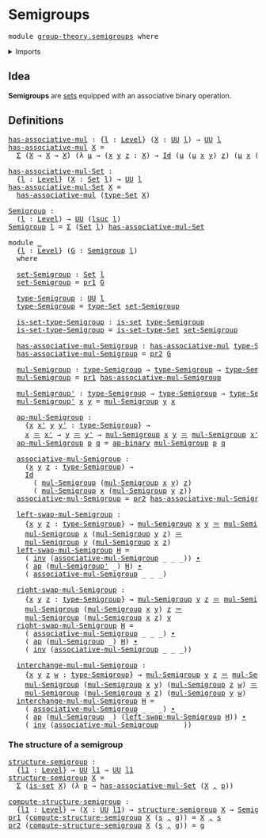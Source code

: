 # Semigroups

<pre class="Agda"><a id="23" class="Keyword">module</a> <a id="30" href="group-theory.semigroups.html" class="Module">group-theory.semigroups</a> <a id="54" class="Keyword">where</a>
</pre>
<details><summary>Imports</summary>

<pre class="Agda"><a id="110" class="Keyword">open</a> <a id="115" class="Keyword">import</a> <a id="122" href="foundation.action-on-identifications-binary-functions.html" class="Module">foundation.action-on-identifications-binary-functions</a>
<a id="176" class="Keyword">open</a> <a id="181" class="Keyword">import</a> <a id="188" href="foundation.action-on-identifications-functions.html" class="Module">foundation.action-on-identifications-functions</a>
<a id="235" class="Keyword">open</a> <a id="240" class="Keyword">import</a> <a id="247" href="foundation.dependent-pair-types.html" class="Module">foundation.dependent-pair-types</a>
<a id="279" class="Keyword">open</a> <a id="284" class="Keyword">import</a> <a id="291" href="foundation.identity-types.html" class="Module">foundation.identity-types</a>
<a id="317" class="Keyword">open</a> <a id="322" class="Keyword">import</a> <a id="329" href="foundation.sets.html" class="Module">foundation.sets</a>
<a id="345" class="Keyword">open</a> <a id="350" class="Keyword">import</a> <a id="357" href="foundation.universe-levels.html" class="Module">foundation.universe-levels</a>
</pre>
</details>

## Idea

**Semigroups** are [sets](foundation-core.sets.md) equipped with an associative
binary operation.

## Definitions

<pre class="Agda"><a id="has-associative-mul"></a><a id="533" href="group-theory.semigroups.html#533" class="Function">has-associative-mul</a> <a id="553" class="Symbol">:</a> <a id="555" class="Symbol">{</a><a id="556" href="group-theory.semigroups.html#556" class="Bound">l</a> <a id="558" class="Symbol">:</a> <a id="560" href="Agda.Primitive.html#742" class="Postulate">Level</a><a id="565" class="Symbol">}</a> <a id="567" class="Symbol">(</a><a id="568" href="group-theory.semigroups.html#568" class="Bound">X</a> <a id="570" class="Symbol">:</a> <a id="572" href="Agda.Primitive.html#388" class="Primitive">UU</a> <a id="575" href="group-theory.semigroups.html#556" class="Bound">l</a><a id="576" class="Symbol">)</a> <a id="578" class="Symbol">→</a> <a id="580" href="Agda.Primitive.html#388" class="Primitive">UU</a> <a id="583" href="group-theory.semigroups.html#556" class="Bound">l</a>
<a id="585" href="group-theory.semigroups.html#533" class="Function">has-associative-mul</a> <a id="605" href="group-theory.semigroups.html#605" class="Bound">X</a> <a id="607" class="Symbol">=</a>
  <a id="611" href="foundation.dependent-pair-types.html#505" class="Record">Σ</a> <a id="613" class="Symbol">(</a><a id="614" href="group-theory.semigroups.html#605" class="Bound">X</a> <a id="616" class="Symbol">→</a> <a id="618" href="group-theory.semigroups.html#605" class="Bound">X</a> <a id="620" class="Symbol">→</a> <a id="622" href="group-theory.semigroups.html#605" class="Bound">X</a><a id="623" class="Symbol">)</a> <a id="625" class="Symbol">(λ</a> <a id="628" href="group-theory.semigroups.html#628" class="Bound">μ</a> <a id="630" class="Symbol">→</a> <a id="632" class="Symbol">(</a><a id="633" href="group-theory.semigroups.html#633" class="Bound">x</a> <a id="635" href="group-theory.semigroups.html#635" class="Bound">y</a> <a id="637" href="group-theory.semigroups.html#637" class="Bound">z</a> <a id="639" class="Symbol">:</a> <a id="641" href="group-theory.semigroups.html#605" class="Bound">X</a><a id="642" class="Symbol">)</a> <a id="644" class="Symbol">→</a> <a id="646" href="foundation-core.identity-types.html#1881" class="Datatype">Id</a> <a id="649" class="Symbol">(</a><a id="650" href="group-theory.semigroups.html#628" class="Bound">μ</a> <a id="652" class="Symbol">(</a><a id="653" href="group-theory.semigroups.html#628" class="Bound">μ</a> <a id="655" href="group-theory.semigroups.html#633" class="Bound">x</a> <a id="657" href="group-theory.semigroups.html#635" class="Bound">y</a><a id="658" class="Symbol">)</a> <a id="660" href="group-theory.semigroups.html#637" class="Bound">z</a><a id="661" class="Symbol">)</a> <a id="663" class="Symbol">(</a><a id="664" href="group-theory.semigroups.html#628" class="Bound">μ</a> <a id="666" href="group-theory.semigroups.html#633" class="Bound">x</a> <a id="668" class="Symbol">(</a><a id="669" href="group-theory.semigroups.html#628" class="Bound">μ</a> <a id="671" href="group-theory.semigroups.html#635" class="Bound">y</a> <a id="673" href="group-theory.semigroups.html#637" class="Bound">z</a><a id="674" class="Symbol">)))</a>

<a id="has-associative-mul-Set"></a><a id="679" href="group-theory.semigroups.html#679" class="Function">has-associative-mul-Set</a> <a id="703" class="Symbol">:</a>
  <a id="707" class="Symbol">{</a><a id="708" href="group-theory.semigroups.html#708" class="Bound">l</a> <a id="710" class="Symbol">:</a> <a id="712" href="Agda.Primitive.html#742" class="Postulate">Level</a><a id="717" class="Symbol">}</a> <a id="719" class="Symbol">(</a><a id="720" href="group-theory.semigroups.html#720" class="Bound">X</a> <a id="722" class="Symbol">:</a> <a id="724" href="foundation-core.sets.html#689" class="Function">Set</a> <a id="728" href="group-theory.semigroups.html#708" class="Bound">l</a><a id="729" class="Symbol">)</a> <a id="731" class="Symbol">→</a> <a id="733" href="Agda.Primitive.html#388" class="Primitive">UU</a> <a id="736" href="group-theory.semigroups.html#708" class="Bound">l</a>
<a id="738" href="group-theory.semigroups.html#679" class="Function">has-associative-mul-Set</a> <a id="762" href="group-theory.semigroups.html#762" class="Bound">X</a> <a id="764" class="Symbol">=</a>
  <a id="768" href="group-theory.semigroups.html#533" class="Function">has-associative-mul</a> <a id="788" class="Symbol">(</a><a id="789" href="foundation-core.sets.html#792" class="Function">type-Set</a> <a id="798" href="group-theory.semigroups.html#762" class="Bound">X</a><a id="799" class="Symbol">)</a>

<a id="Semigroup"></a><a id="802" href="group-theory.semigroups.html#802" class="Function">Semigroup</a> <a id="812" class="Symbol">:</a>
  <a id="816" class="Symbol">(</a><a id="817" href="group-theory.semigroups.html#817" class="Bound">l</a> <a id="819" class="Symbol">:</a> <a id="821" href="Agda.Primitive.html#742" class="Postulate">Level</a><a id="826" class="Symbol">)</a> <a id="828" class="Symbol">→</a> <a id="830" href="Agda.Primitive.html#388" class="Primitive">UU</a> <a id="833" class="Symbol">(</a><a id="834" href="Agda.Primitive.html#931" class="Primitive">lsuc</a> <a id="839" href="group-theory.semigroups.html#817" class="Bound">l</a><a id="840" class="Symbol">)</a>
<a id="842" href="group-theory.semigroups.html#802" class="Function">Semigroup</a> <a id="852" href="group-theory.semigroups.html#852" class="Bound">l</a> <a id="854" class="Symbol">=</a> <a id="856" href="foundation.dependent-pair-types.html#505" class="Record">Σ</a> <a id="858" class="Symbol">(</a><a id="859" href="foundation-core.sets.html#689" class="Function">Set</a> <a id="863" href="group-theory.semigroups.html#852" class="Bound">l</a><a id="864" class="Symbol">)</a> <a id="866" href="group-theory.semigroups.html#679" class="Function">has-associative-mul-Set</a>

<a id="891" class="Keyword">module</a> <a id="898" href="group-theory.semigroups.html#898" class="Module">_</a>
  <a id="902" class="Symbol">{</a><a id="903" href="group-theory.semigroups.html#903" class="Bound">l</a> <a id="905" class="Symbol">:</a> <a id="907" href="Agda.Primitive.html#742" class="Postulate">Level</a><a id="912" class="Symbol">}</a> <a id="914" class="Symbol">(</a><a id="915" href="group-theory.semigroups.html#915" class="Bound">G</a> <a id="917" class="Symbol">:</a> <a id="919" href="group-theory.semigroups.html#802" class="Function">Semigroup</a> <a id="929" href="group-theory.semigroups.html#903" class="Bound">l</a><a id="930" class="Symbol">)</a>
  <a id="934" class="Keyword">where</a>

  <a id="943" href="group-theory.semigroups.html#943" class="Function">set-Semigroup</a> <a id="957" class="Symbol">:</a> <a id="959" href="foundation-core.sets.html#689" class="Function">Set</a> <a id="963" href="group-theory.semigroups.html#903" class="Bound">l</a>
  <a id="967" href="group-theory.semigroups.html#943" class="Function">set-Semigroup</a> <a id="981" class="Symbol">=</a> <a id="983" href="foundation.dependent-pair-types.html#603" class="Field">pr1</a> <a id="987" href="group-theory.semigroups.html#915" class="Bound">G</a>

  <a id="992" href="group-theory.semigroups.html#992" class="Function">type-Semigroup</a> <a id="1007" class="Symbol">:</a> <a id="1009" href="Agda.Primitive.html#388" class="Primitive">UU</a> <a id="1012" href="group-theory.semigroups.html#903" class="Bound">l</a>
  <a id="1016" href="group-theory.semigroups.html#992" class="Function">type-Semigroup</a> <a id="1031" class="Symbol">=</a> <a id="1033" href="foundation-core.sets.html#792" class="Function">type-Set</a> <a id="1042" href="group-theory.semigroups.html#943" class="Function">set-Semigroup</a>

  <a id="1059" href="group-theory.semigroups.html#1059" class="Function">is-set-type-Semigroup</a> <a id="1081" class="Symbol">:</a> <a id="1083" href="foundation-core.sets.html#614" class="Function">is-set</a> <a id="1090" href="group-theory.semigroups.html#992" class="Function">type-Semigroup</a>
  <a id="1107" href="group-theory.semigroups.html#1059" class="Function">is-set-type-Semigroup</a> <a id="1129" class="Symbol">=</a> <a id="1131" href="foundation-core.sets.html#843" class="Function">is-set-type-Set</a> <a id="1147" href="group-theory.semigroups.html#943" class="Function">set-Semigroup</a>

  <a id="1164" href="group-theory.semigroups.html#1164" class="Function">has-associative-mul-Semigroup</a> <a id="1194" class="Symbol">:</a> <a id="1196" href="group-theory.semigroups.html#533" class="Function">has-associative-mul</a> <a id="1216" href="group-theory.semigroups.html#992" class="Function">type-Semigroup</a>
  <a id="1233" href="group-theory.semigroups.html#1164" class="Function">has-associative-mul-Semigroup</a> <a id="1263" class="Symbol">=</a> <a id="1265" href="foundation.dependent-pair-types.html#615" class="Field">pr2</a> <a id="1269" href="group-theory.semigroups.html#915" class="Bound">G</a>

  <a id="1274" href="group-theory.semigroups.html#1274" class="Function">mul-Semigroup</a> <a id="1288" class="Symbol">:</a> <a id="1290" href="group-theory.semigroups.html#992" class="Function">type-Semigroup</a> <a id="1305" class="Symbol">→</a> <a id="1307" href="group-theory.semigroups.html#992" class="Function">type-Semigroup</a> <a id="1322" class="Symbol">→</a> <a id="1324" href="group-theory.semigroups.html#992" class="Function">type-Semigroup</a>
  <a id="1341" href="group-theory.semigroups.html#1274" class="Function">mul-Semigroup</a> <a id="1355" class="Symbol">=</a> <a id="1357" href="foundation.dependent-pair-types.html#603" class="Field">pr1</a> <a id="1361" href="group-theory.semigroups.html#1164" class="Function">has-associative-mul-Semigroup</a>

  <a id="1394" href="group-theory.semigroups.html#1394" class="Function">mul-Semigroup&#39;</a> <a id="1409" class="Symbol">:</a> <a id="1411" href="group-theory.semigroups.html#992" class="Function">type-Semigroup</a> <a id="1426" class="Symbol">→</a> <a id="1428" href="group-theory.semigroups.html#992" class="Function">type-Semigroup</a> <a id="1443" class="Symbol">→</a> <a id="1445" href="group-theory.semigroups.html#992" class="Function">type-Semigroup</a>
  <a id="1462" href="group-theory.semigroups.html#1394" class="Function">mul-Semigroup&#39;</a> <a id="1477" href="group-theory.semigroups.html#1477" class="Bound">x</a> <a id="1479" href="group-theory.semigroups.html#1479" class="Bound">y</a> <a id="1481" class="Symbol">=</a> <a id="1483" href="group-theory.semigroups.html#1274" class="Function">mul-Semigroup</a> <a id="1497" href="group-theory.semigroups.html#1479" class="Bound">y</a> <a id="1499" href="group-theory.semigroups.html#1477" class="Bound">x</a>

  <a id="1504" href="group-theory.semigroups.html#1504" class="Function">ap-mul-Semigroup</a> <a id="1521" class="Symbol">:</a>
    <a id="1527" class="Symbol">{</a><a id="1528" href="group-theory.semigroups.html#1528" class="Bound">x</a> <a id="1530" href="group-theory.semigroups.html#1530" class="Bound">x&#39;</a> <a id="1533" href="group-theory.semigroups.html#1533" class="Bound">y</a> <a id="1535" href="group-theory.semigroups.html#1535" class="Bound">y&#39;</a> <a id="1538" class="Symbol">:</a> <a id="1540" href="group-theory.semigroups.html#992" class="Function">type-Semigroup</a><a id="1554" class="Symbol">}</a> <a id="1556" class="Symbol">→</a>
    <a id="1562" href="group-theory.semigroups.html#1528" class="Bound">x</a> <a id="1564" href="foundation-core.identity-types.html#1953" class="Function Operator">＝</a> <a id="1566" href="group-theory.semigroups.html#1530" class="Bound">x&#39;</a> <a id="1569" class="Symbol">→</a> <a id="1571" href="group-theory.semigroups.html#1533" class="Bound">y</a> <a id="1573" href="foundation-core.identity-types.html#1953" class="Function Operator">＝</a> <a id="1575" href="group-theory.semigroups.html#1535" class="Bound">y&#39;</a> <a id="1578" class="Symbol">→</a> <a id="1580" href="group-theory.semigroups.html#1274" class="Function">mul-Semigroup</a> <a id="1594" href="group-theory.semigroups.html#1528" class="Bound">x</a> <a id="1596" href="group-theory.semigroups.html#1533" class="Bound">y</a> <a id="1598" href="foundation-core.identity-types.html#1953" class="Function Operator">＝</a> <a id="1600" href="group-theory.semigroups.html#1274" class="Function">mul-Semigroup</a> <a id="1614" href="group-theory.semigroups.html#1530" class="Bound">x&#39;</a> <a id="1617" href="group-theory.semigroups.html#1535" class="Bound">y&#39;</a>
  <a id="1622" href="group-theory.semigroups.html#1504" class="Function">ap-mul-Semigroup</a> <a id="1639" href="group-theory.semigroups.html#1639" class="Bound">p</a> <a id="1641" href="group-theory.semigroups.html#1641" class="Bound">q</a> <a id="1643" class="Symbol">=</a> <a id="1645" href="foundation.action-on-identifications-binary-functions.html#855" class="Function">ap-binary</a> <a id="1655" href="group-theory.semigroups.html#1274" class="Function">mul-Semigroup</a> <a id="1669" href="group-theory.semigroups.html#1639" class="Bound">p</a> <a id="1671" href="group-theory.semigroups.html#1641" class="Bound">q</a>

  <a id="1676" href="group-theory.semigroups.html#1676" class="Function">associative-mul-Semigroup</a> <a id="1702" class="Symbol">:</a>
    <a id="1708" class="Symbol">(</a><a id="1709" href="group-theory.semigroups.html#1709" class="Bound">x</a> <a id="1711" href="group-theory.semigroups.html#1711" class="Bound">y</a> <a id="1713" href="group-theory.semigroups.html#1713" class="Bound">z</a> <a id="1715" class="Symbol">:</a> <a id="1717" href="group-theory.semigroups.html#992" class="Function">type-Semigroup</a><a id="1731" class="Symbol">)</a> <a id="1733" class="Symbol">→</a>
    <a id="1739" href="foundation-core.identity-types.html#1881" class="Datatype">Id</a>
      <a id="1748" class="Symbol">(</a> <a id="1750" href="group-theory.semigroups.html#1274" class="Function">mul-Semigroup</a> <a id="1764" class="Symbol">(</a><a id="1765" href="group-theory.semigroups.html#1274" class="Function">mul-Semigroup</a> <a id="1779" href="group-theory.semigroups.html#1709" class="Bound">x</a> <a id="1781" href="group-theory.semigroups.html#1711" class="Bound">y</a><a id="1782" class="Symbol">)</a> <a id="1784" href="group-theory.semigroups.html#1713" class="Bound">z</a><a id="1785" class="Symbol">)</a>
      <a id="1793" class="Symbol">(</a> <a id="1795" href="group-theory.semigroups.html#1274" class="Function">mul-Semigroup</a> <a id="1809" href="group-theory.semigroups.html#1709" class="Bound">x</a> <a id="1811" class="Symbol">(</a><a id="1812" href="group-theory.semigroups.html#1274" class="Function">mul-Semigroup</a> <a id="1826" href="group-theory.semigroups.html#1711" class="Bound">y</a> <a id="1828" href="group-theory.semigroups.html#1713" class="Bound">z</a><a id="1829" class="Symbol">))</a>
  <a id="1834" href="group-theory.semigroups.html#1676" class="Function">associative-mul-Semigroup</a> <a id="1860" class="Symbol">=</a> <a id="1862" href="foundation.dependent-pair-types.html#615" class="Field">pr2</a> <a id="1866" href="group-theory.semigroups.html#1164" class="Function">has-associative-mul-Semigroup</a>

  <a id="1899" href="group-theory.semigroups.html#1899" class="Function">left-swap-mul-Semigroup</a> <a id="1923" class="Symbol">:</a>
    <a id="1929" class="Symbol">{</a><a id="1930" href="group-theory.semigroups.html#1930" class="Bound">x</a> <a id="1932" href="group-theory.semigroups.html#1932" class="Bound">y</a> <a id="1934" href="group-theory.semigroups.html#1934" class="Bound">z</a> <a id="1936" class="Symbol">:</a> <a id="1938" href="group-theory.semigroups.html#992" class="Function">type-Semigroup</a><a id="1952" class="Symbol">}</a> <a id="1954" class="Symbol">→</a> <a id="1956" href="group-theory.semigroups.html#1274" class="Function">mul-Semigroup</a> <a id="1970" href="group-theory.semigroups.html#1930" class="Bound">x</a> <a id="1972" href="group-theory.semigroups.html#1932" class="Bound">y</a> <a id="1974" href="foundation-core.identity-types.html#1953" class="Function Operator">＝</a> <a id="1976" href="group-theory.semigroups.html#1274" class="Function">mul-Semigroup</a> <a id="1990" href="group-theory.semigroups.html#1932" class="Bound">y</a> <a id="1992" href="group-theory.semigroups.html#1930" class="Bound">x</a> <a id="1994" class="Symbol">→</a>
    <a id="2000" href="group-theory.semigroups.html#1274" class="Function">mul-Semigroup</a> <a id="2014" href="group-theory.semigroups.html#1930" class="Bound">x</a> <a id="2016" class="Symbol">(</a><a id="2017" href="group-theory.semigroups.html#1274" class="Function">mul-Semigroup</a> <a id="2031" href="group-theory.semigroups.html#1932" class="Bound">y</a> <a id="2033" href="group-theory.semigroups.html#1934" class="Bound">z</a><a id="2034" class="Symbol">)</a> <a id="2036" href="foundation-core.identity-types.html#1953" class="Function Operator">＝</a>
    <a id="2042" href="group-theory.semigroups.html#1274" class="Function">mul-Semigroup</a> <a id="2056" href="group-theory.semigroups.html#1932" class="Bound">y</a> <a id="2058" class="Symbol">(</a><a id="2059" href="group-theory.semigroups.html#1274" class="Function">mul-Semigroup</a> <a id="2073" href="group-theory.semigroups.html#1930" class="Bound">x</a> <a id="2075" href="group-theory.semigroups.html#1934" class="Bound">z</a><a id="2076" class="Symbol">)</a>
  <a id="2080" href="group-theory.semigroups.html#1899" class="Function">left-swap-mul-Semigroup</a> <a id="2104" href="group-theory.semigroups.html#2104" class="Bound">H</a> <a id="2106" class="Symbol">=</a>
    <a id="2112" class="Symbol">(</a> <a id="2114" href="foundation-core.identity-types.html#3206" class="Function">inv</a> <a id="2118" class="Symbol">(</a><a id="2119" href="group-theory.semigroups.html#1676" class="Function">associative-mul-Semigroup</a> <a id="2145" class="Symbol">_</a> <a id="2147" class="Symbol">_</a> <a id="2149" class="Symbol">_))</a> <a id="2153" href="foundation-core.identity-types.html#2902" class="Function Operator">∙</a>
    <a id="2159" class="Symbol">(</a> <a id="2161" href="foundation.action-on-identifications-functions.html#730" class="Function">ap</a> <a id="2164" class="Symbol">(</a><a id="2165" href="group-theory.semigroups.html#1394" class="Function">mul-Semigroup&#39;</a> <a id="2180" class="Symbol">_)</a> <a id="2183" href="group-theory.semigroups.html#2104" class="Bound">H</a><a id="2184" class="Symbol">)</a> <a id="2186" href="foundation-core.identity-types.html#2902" class="Function Operator">∙</a>
    <a id="2192" class="Symbol">(</a> <a id="2194" href="group-theory.semigroups.html#1676" class="Function">associative-mul-Semigroup</a> <a id="2220" class="Symbol">_</a> <a id="2222" class="Symbol">_</a> <a id="2224" class="Symbol">_)</a>

  <a id="2230" href="group-theory.semigroups.html#2230" class="Function">right-swap-mul-Semigroup</a> <a id="2255" class="Symbol">:</a>
    <a id="2261" class="Symbol">{</a><a id="2262" href="group-theory.semigroups.html#2262" class="Bound">x</a> <a id="2264" href="group-theory.semigroups.html#2264" class="Bound">y</a> <a id="2266" href="group-theory.semigroups.html#2266" class="Bound">z</a> <a id="2268" class="Symbol">:</a> <a id="2270" href="group-theory.semigroups.html#992" class="Function">type-Semigroup</a><a id="2284" class="Symbol">}</a> <a id="2286" class="Symbol">→</a> <a id="2288" href="group-theory.semigroups.html#1274" class="Function">mul-Semigroup</a> <a id="2302" href="group-theory.semigroups.html#2264" class="Bound">y</a> <a id="2304" href="group-theory.semigroups.html#2266" class="Bound">z</a> <a id="2306" href="foundation-core.identity-types.html#1953" class="Function Operator">＝</a> <a id="2308" href="group-theory.semigroups.html#1274" class="Function">mul-Semigroup</a> <a id="2322" href="group-theory.semigroups.html#2266" class="Bound">z</a> <a id="2324" href="group-theory.semigroups.html#2264" class="Bound">y</a> <a id="2326" class="Symbol">→</a>
    <a id="2332" href="group-theory.semigroups.html#1274" class="Function">mul-Semigroup</a> <a id="2346" class="Symbol">(</a><a id="2347" href="group-theory.semigroups.html#1274" class="Function">mul-Semigroup</a> <a id="2361" href="group-theory.semigroups.html#2262" class="Bound">x</a> <a id="2363" href="group-theory.semigroups.html#2264" class="Bound">y</a><a id="2364" class="Symbol">)</a> <a id="2366" href="group-theory.semigroups.html#2266" class="Bound">z</a> <a id="2368" href="foundation-core.identity-types.html#1953" class="Function Operator">＝</a>
    <a id="2374" href="group-theory.semigroups.html#1274" class="Function">mul-Semigroup</a> <a id="2388" class="Symbol">(</a><a id="2389" href="group-theory.semigroups.html#1274" class="Function">mul-Semigroup</a> <a id="2403" href="group-theory.semigroups.html#2262" class="Bound">x</a> <a id="2405" href="group-theory.semigroups.html#2266" class="Bound">z</a><a id="2406" class="Symbol">)</a> <a id="2408" href="group-theory.semigroups.html#2264" class="Bound">y</a>
  <a id="2412" href="group-theory.semigroups.html#2230" class="Function">right-swap-mul-Semigroup</a> <a id="2437" href="group-theory.semigroups.html#2437" class="Bound">H</a> <a id="2439" class="Symbol">=</a>
    <a id="2445" class="Symbol">(</a> <a id="2447" href="group-theory.semigroups.html#1676" class="Function">associative-mul-Semigroup</a> <a id="2473" class="Symbol">_</a> <a id="2475" class="Symbol">_</a> <a id="2477" class="Symbol">_)</a> <a id="2480" href="foundation-core.identity-types.html#2902" class="Function Operator">∙</a>
    <a id="2486" class="Symbol">(</a> <a id="2488" href="foundation.action-on-identifications-functions.html#730" class="Function">ap</a> <a id="2491" class="Symbol">(</a><a id="2492" href="group-theory.semigroups.html#1274" class="Function">mul-Semigroup</a> <a id="2506" class="Symbol">_)</a> <a id="2509" href="group-theory.semigroups.html#2437" class="Bound">H</a><a id="2510" class="Symbol">)</a> <a id="2512" href="foundation-core.identity-types.html#2902" class="Function Operator">∙</a>
    <a id="2518" class="Symbol">(</a> <a id="2520" href="foundation-core.identity-types.html#3206" class="Function">inv</a> <a id="2524" class="Symbol">(</a><a id="2525" href="group-theory.semigroups.html#1676" class="Function">associative-mul-Semigroup</a> <a id="2551" class="Symbol">_</a> <a id="2553" class="Symbol">_</a> <a id="2555" class="Symbol">_))</a>

  <a id="2562" href="group-theory.semigroups.html#2562" class="Function">interchange-mul-mul-Semigroup</a> <a id="2592" class="Symbol">:</a>
    <a id="2598" class="Symbol">{</a><a id="2599" href="group-theory.semigroups.html#2599" class="Bound">x</a> <a id="2601" href="group-theory.semigroups.html#2601" class="Bound">y</a> <a id="2603" href="group-theory.semigroups.html#2603" class="Bound">z</a> <a id="2605" href="group-theory.semigroups.html#2605" class="Bound">w</a> <a id="2607" class="Symbol">:</a> <a id="2609" href="group-theory.semigroups.html#992" class="Function">type-Semigroup</a><a id="2623" class="Symbol">}</a> <a id="2625" class="Symbol">→</a> <a id="2627" href="group-theory.semigroups.html#1274" class="Function">mul-Semigroup</a> <a id="2641" href="group-theory.semigroups.html#2601" class="Bound">y</a> <a id="2643" href="group-theory.semigroups.html#2603" class="Bound">z</a> <a id="2645" href="foundation-core.identity-types.html#1953" class="Function Operator">＝</a> <a id="2647" href="group-theory.semigroups.html#1274" class="Function">mul-Semigroup</a> <a id="2661" href="group-theory.semigroups.html#2603" class="Bound">z</a> <a id="2663" href="group-theory.semigroups.html#2601" class="Bound">y</a> <a id="2665" class="Symbol">→</a>
    <a id="2671" href="group-theory.semigroups.html#1274" class="Function">mul-Semigroup</a> <a id="2685" class="Symbol">(</a><a id="2686" href="group-theory.semigroups.html#1274" class="Function">mul-Semigroup</a> <a id="2700" href="group-theory.semigroups.html#2599" class="Bound">x</a> <a id="2702" href="group-theory.semigroups.html#2601" class="Bound">y</a><a id="2703" class="Symbol">)</a> <a id="2705" class="Symbol">(</a><a id="2706" href="group-theory.semigroups.html#1274" class="Function">mul-Semigroup</a> <a id="2720" href="group-theory.semigroups.html#2603" class="Bound">z</a> <a id="2722" href="group-theory.semigroups.html#2605" class="Bound">w</a><a id="2723" class="Symbol">)</a> <a id="2725" href="foundation-core.identity-types.html#1953" class="Function Operator">＝</a>
    <a id="2731" href="group-theory.semigroups.html#1274" class="Function">mul-Semigroup</a> <a id="2745" class="Symbol">(</a><a id="2746" href="group-theory.semigroups.html#1274" class="Function">mul-Semigroup</a> <a id="2760" href="group-theory.semigroups.html#2599" class="Bound">x</a> <a id="2762" href="group-theory.semigroups.html#2603" class="Bound">z</a><a id="2763" class="Symbol">)</a> <a id="2765" class="Symbol">(</a><a id="2766" href="group-theory.semigroups.html#1274" class="Function">mul-Semigroup</a> <a id="2780" href="group-theory.semigroups.html#2601" class="Bound">y</a> <a id="2782" href="group-theory.semigroups.html#2605" class="Bound">w</a><a id="2783" class="Symbol">)</a>
  <a id="2787" href="group-theory.semigroups.html#2562" class="Function">interchange-mul-mul-Semigroup</a> <a id="2817" href="group-theory.semigroups.html#2817" class="Bound">H</a> <a id="2819" class="Symbol">=</a>
    <a id="2825" class="Symbol">(</a> <a id="2827" href="group-theory.semigroups.html#1676" class="Function">associative-mul-Semigroup</a> <a id="2853" class="Symbol">_</a> <a id="2855" class="Symbol">_</a> <a id="2857" class="Symbol">_)</a> <a id="2860" href="foundation-core.identity-types.html#2902" class="Function Operator">∙</a>
    <a id="2866" class="Symbol">(</a> <a id="2868" href="foundation.action-on-identifications-functions.html#730" class="Function">ap</a> <a id="2871" class="Symbol">(</a><a id="2872" href="group-theory.semigroups.html#1274" class="Function">mul-Semigroup</a> <a id="2886" class="Symbol">_)</a> <a id="2889" class="Symbol">(</a><a id="2890" href="group-theory.semigroups.html#1899" class="Function">left-swap-mul-Semigroup</a> <a id="2914" href="group-theory.semigroups.html#2817" class="Bound">H</a><a id="2915" class="Symbol">))</a> <a id="2918" href="foundation-core.identity-types.html#2902" class="Function Operator">∙</a>
    <a id="2924" class="Symbol">(</a> <a id="2926" href="foundation-core.identity-types.html#3206" class="Function">inv</a> <a id="2930" class="Symbol">(</a><a id="2931" href="group-theory.semigroups.html#1676" class="Function">associative-mul-Semigroup</a> <a id="2957" class="Symbol">_</a> <a id="2959" class="Symbol">_</a> <a id="2961" class="Symbol">_))</a>
</pre>
### The structure of a semigroup

<pre class="Agda"><a id="structure-semigroup"></a><a id="3012" href="group-theory.semigroups.html#3012" class="Function">structure-semigroup</a> <a id="3032" class="Symbol">:</a>
  <a id="3036" class="Symbol">{</a><a id="3037" href="group-theory.semigroups.html#3037" class="Bound">l1</a> <a id="3040" class="Symbol">:</a> <a id="3042" href="Agda.Primitive.html#742" class="Postulate">Level</a><a id="3047" class="Symbol">}</a> <a id="3049" class="Symbol">→</a> <a id="3051" href="Agda.Primitive.html#388" class="Primitive">UU</a> <a id="3054" href="group-theory.semigroups.html#3037" class="Bound">l1</a> <a id="3057" class="Symbol">→</a> <a id="3059" href="Agda.Primitive.html#388" class="Primitive">UU</a> <a id="3062" href="group-theory.semigroups.html#3037" class="Bound">l1</a>
<a id="3065" href="group-theory.semigroups.html#3012" class="Function">structure-semigroup</a> <a id="3085" href="group-theory.semigroups.html#3085" class="Bound">X</a> <a id="3087" class="Symbol">=</a>
  <a id="3091" href="foundation.dependent-pair-types.html#505" class="Record">Σ</a> <a id="3093" class="Symbol">(</a><a id="3094" href="foundation-core.sets.html#614" class="Function">is-set</a> <a id="3101" href="group-theory.semigroups.html#3085" class="Bound">X</a><a id="3102" class="Symbol">)</a> <a id="3104" class="Symbol">(λ</a> <a id="3107" href="group-theory.semigroups.html#3107" class="Bound">p</a> <a id="3109" class="Symbol">→</a> <a id="3111" href="group-theory.semigroups.html#679" class="Function">has-associative-mul-Set</a> <a id="3135" class="Symbol">(</a><a id="3136" href="group-theory.semigroups.html#3085" class="Bound">X</a> <a id="3138" href="foundation.dependent-pair-types.html#689" class="InductiveConstructor Operator">,</a> <a id="3140" href="group-theory.semigroups.html#3107" class="Bound">p</a><a id="3141" class="Symbol">))</a>

<a id="compute-structure-semigroup"></a><a id="3145" href="group-theory.semigroups.html#3145" class="Function">compute-structure-semigroup</a> <a id="3173" class="Symbol">:</a>
  <a id="3177" class="Symbol">{</a><a id="3178" href="group-theory.semigroups.html#3178" class="Bound">l1</a> <a id="3181" class="Symbol">:</a> <a id="3183" href="Agda.Primitive.html#742" class="Postulate">Level</a><a id="3188" class="Symbol">}</a> <a id="3190" class="Symbol">→</a> <a id="3192" class="Symbol">(</a><a id="3193" href="group-theory.semigroups.html#3193" class="Bound">X</a> <a id="3195" class="Symbol">:</a> <a id="3197" href="Agda.Primitive.html#388" class="Primitive">UU</a> <a id="3200" href="group-theory.semigroups.html#3178" class="Bound">l1</a><a id="3202" class="Symbol">)</a> <a id="3204" class="Symbol">→</a> <a id="3206" href="group-theory.semigroups.html#3012" class="Function">structure-semigroup</a> <a id="3226" href="group-theory.semigroups.html#3193" class="Bound">X</a> <a id="3228" class="Symbol">→</a> <a id="3230" href="group-theory.semigroups.html#802" class="Function">Semigroup</a> <a id="3240" href="group-theory.semigroups.html#3178" class="Bound">l1</a>
<a id="3243" href="foundation.dependent-pair-types.html#603" class="Field">pr1</a> <a id="3247" class="Symbol">(</a><a id="3248" href="group-theory.semigroups.html#3145" class="Function">compute-structure-semigroup</a> <a id="3276" href="group-theory.semigroups.html#3276" class="Bound">X</a> <a id="3278" class="Symbol">(</a><a id="3279" href="group-theory.semigroups.html#3279" class="Bound">s</a> <a id="3281" href="foundation.dependent-pair-types.html#689" class="InductiveConstructor Operator">,</a> <a id="3283" href="group-theory.semigroups.html#3283" class="Bound">g</a><a id="3284" class="Symbol">))</a> <a id="3287" class="Symbol">=</a> <a id="3289" href="group-theory.semigroups.html#3276" class="Bound">X</a> <a id="3291" href="foundation.dependent-pair-types.html#689" class="InductiveConstructor Operator">,</a> <a id="3293" href="group-theory.semigroups.html#3279" class="Bound">s</a>
<a id="3295" href="foundation.dependent-pair-types.html#615" class="Field">pr2</a> <a id="3299" class="Symbol">(</a><a id="3300" href="group-theory.semigroups.html#3145" class="Function">compute-structure-semigroup</a> <a id="3328" href="group-theory.semigroups.html#3328" class="Bound">X</a> <a id="3330" class="Symbol">(</a><a id="3331" href="group-theory.semigroups.html#3331" class="Bound">s</a> <a id="3333" href="foundation.dependent-pair-types.html#689" class="InductiveConstructor Operator">,</a> <a id="3335" href="group-theory.semigroups.html#3335" class="Bound">g</a><a id="3336" class="Symbol">))</a> <a id="3339" class="Symbol">=</a> <a id="3341" href="group-theory.semigroups.html#3335" class="Bound">g</a>
</pre>